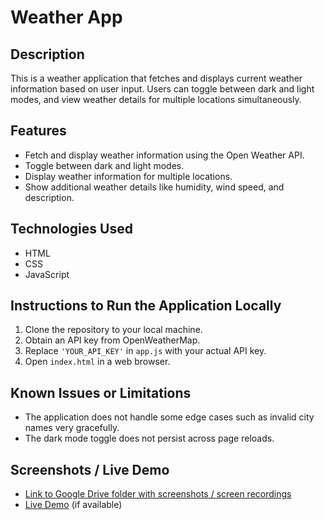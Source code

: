 # Weather App

## Description
This is a weather application that fetches and displays current weather information based on user input. Users can toggle between dark and light modes, and view weather details for multiple locations simultaneously.

## Features
- Fetch and display weather information using the Open Weather API.
- Toggle between dark and light modes.
- Display weather information for multiple locations.
- Show additional weather details like humidity, wind speed, and description.

## Technologies Used
- HTML
- CSS
- JavaScript

## Instructions to Run the Application Locally
1. Clone the repository to your local machine.
2. Obtain an API key from OpenWeatherMap.
3. Replace `'YOUR_API_KEY'` in `app.js` with your actual API key.
4. Open `index.html` in a web browser.

## Known Issues or Limitations
- The application does not handle some edge cases such as invalid city names very gracefully.
- The dark mode toggle does not persist across page reloads.

## Screenshots / Live Demo
- [Link to Google Drive folder with screenshots / screen recordings](YOUR_GOOGLE_DRIVE_LINK)
- [Live Demo](YOUR_LIVE_DEMO_LINK) (if available)
